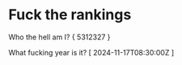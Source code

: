 # Fuck the rankings

Who the hell am I?
{ 5312327 }

What fucking year is it?
[ 2024-11-17T08:30:00Z ]
